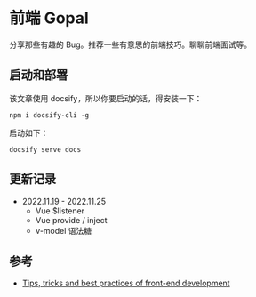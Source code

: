 # 前端 Gopal
分享那些有趣的 Bug。推荐一些有意思的前端技巧。聊聊前端面试等。

## 启动和部署
该文章使用 docsify，所以你要启动的话，得安装一下：
```
npm i docsify-cli -g
```
启动如下：
```
docsify serve docs
```

## 更新记录
- 2022.11.19 - 2022.11.25
  - Vue $listener
  - Vue provide / inject
  - v-model 语法糖

## 参考
- [Tips, tricks and best practices of front-end development](https://getfrontend.tips/)
